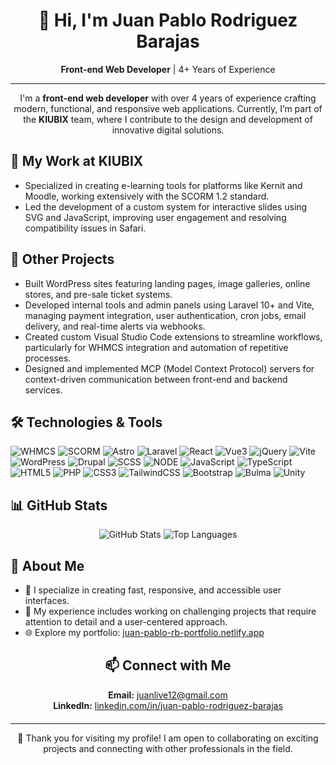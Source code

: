 <div align="center">
  <h1>👋 Hi, I'm Juan Pablo Rodriguez Barajas</h1>
  <p><strong>Front-end Web Developer</strong> | 4+ Years of Experience</p>
</div>

<hr />

<div align="center">
  <p>
    I'm a <strong>front-end web developer</strong> with over 4 years of experience crafting modern, functional, and responsive web applications. Currently, I’m part of the <strong>KIUBIX</strong> team, where I contribute to the design and development of innovative digital solutions.
  </p>
</div>

<div style="margin: 20px 0;">
  <h2>🌟 My Work at KIUBIX</h2>
  <ul>
    <li>
      Specialized in creating e-learning tools for platforms like Kernit and Moodle, working extensively with the SCORM 1.2 standard.
    </li>
    <li>
      Led the development of a custom system for interactive slides using SVG and JavaScript, improving user engagement and resolving compatibility issues in Safari.
    </li>
  </ul>
</div>

<div style="margin: 20px 0;">
  <h2>💼 Other Projects</h2>
  <ul>
    <li>
      Built WordPress sites featuring landing pages, image galleries, online stores, and pre-sale ticket systems.
    </li>
    <li>
      Developed internal tools and admin panels using Laravel 10+ and Vite, managing payment integration, user authentication, cron jobs, email delivery, and real-time alerts via webhooks.
    </li>
    <li>
      Created custom Visual Studio Code extensions to streamline workflows, particularly for WHMCS integration and automation of repetitive processes.
    </li>
    <li>
      Designed and implemented MCP (Model Context Protocol) servers for context-driven communication between front-end and backend services.
    </li>
  </ul>
</div>

<div style="margin: 20px 0;">
  <h2>🛠️ Technologies & Tools</h2>
  <p>
    <img src="https://img.shields.io/badge/WHMCS-00A3E0?style=for-the-badge&logo=whmcs&logoColor=white" alt="WHMCS" />
    <img src="https://img.shields.io/badge/SCORM-0078D4?style=for-the-badge&logo=microsoft&logoColor=white" alt="SCORM" />
    <img src="https://img.shields.io/badge/astro-%232C2052.svg?style=for-the-badge&logo=astro&logoColor=white" alt="Astro" />
    <img src="https://img.shields.io/badge/laravel-%23FF2D20.svg?style=for-the-badge&logo=laravel&logoColor=white" alt="Laravel" />
    <img src="https://img.shields.io/badge/react-%2320232a.svg?style=for-the-badge&logo=react&logoColor=%2361DAFB" alt="React" />
    <img src="https://img.shields.io/badge/vuejs-%2335495e.svg?style=for-the-badge&logo=vuedotjs&logoColor=%234FC08D" alt="Vue3" />
    <img src="https://img.shields.io/badge/jquery-%230769AD.svg?style=for-the-badge&logo=jquery&logoColor=white" alt="jQuery" />
    <img src="https://img.shields.io/badge/Vite-646CFF?style=for-the-badge&logo=vite&logoColor=white" alt="Vite" />
    <img src="https://img.shields.io/badge/WordPress-21759B?style=for-the-badge&logo=wordpress&logoColor=white" alt="WordPress" />
    <img src="https://img.shields.io/badge/drupal-%230678BE.svg?style=for-the-badge&logo=drupal&logoColor=white" alt="Drupal" />
    <img src="https://img.shields.io/badge/joomla-%235091CD.svg?style=for-the-badge&logo=joomla&logoColor=white" alt="SCSS" />
    <img src="https://img.shields.io/badge/node.js-6DA55F?style=for-the-badge&logo=node.js&logoColor=white" alt="NODE" />
    <img src="https://img.shields.io/badge/JavaScript-F7DF1E?style=for-the-badge&logo=javascript&logoColor=black" alt="JavaScript" />
    <img src="https://img.shields.io/badge/typescript-%23007ACC.svg?style=for-the-badge&logo=typescript&logoColor=white" alt="TypeScript" />
    <img src="https://img.shields.io/badge/HTML5-E34F26?style=for-the-badge&logo=html5&logoColor=white" alt="HTML5" />
    <img src="https://img.shields.io/badge/php-%23777BB4.svg?style=for-the-badge&logo=php&logoColor=white" alt="PHP" />
    <img src="https://img.shields.io/badge/CSS3-1572B6?style=for-the-badge&logo=css3&logoColor=white" alt="CSS3" />
    <img src="https://img.shields.io/badge/tailwindcss-%2338B2AC.svg?style=for-the-badge&logo=tailwind-css&logoColor=white" alt="TailwindCSS" />
    <img src="https://img.shields.io/badge/bootstrap-%238511FA.svg?style=for-the-badge&logo=bootstrap&logoColor=white" alt="Bootstrap" />
    <img src="https://img.shields.io/badge/bulma-00D0B1?style=for-the-badge&logo=bulma&logoColor=white" alt="Bulma" />
    <img src="https://img.shields.io/badge/unity-%23000000.svg?style=for-the-badge&logo=unity&logoColor=white" alt="Unity" />
  </p>
</div>

<div style="margin: 20px 0;">
  <h2>📊 GitHub Stats</h2>
  <p align="center">
    <img src="https://github-readme-stats.vercel.app/api?username=the-gae-bolg&show_icons=true&theme=radical" alt="GitHub Stats" />
    <img src="https://github-readme-stats.vercel.app/api/top-langs/?username=the-gae-bolg&layout=compact&theme=radical" alt="Top Languages" />
  </p>
</div>

<div style="margin: 20px 0;">
  <h2>🌟 About Me</h2>
  <ul>
    <li>🎯 I specialize in creating fast, responsive, and accessible user interfaces.</li>
    <li>💼 My experience includes working on challenging projects that require attention to detail and a user-centered approach.</li>
    <li>🌐 Explore my portfolio: <a href="https://juan-pablo-rb-portfolio.netlify.app" target="_blank">juan-pablo-rb-portfolio.netlify.app</a></li>
  </ul>
</div>

<div align="center" style="margin: 20px 0;">
  <h2>📫 Connect with Me</h2>
  <p>
    <strong>Email:</strong> <a href="mailto:juanlive12@gmail.com">juanlive12@gmail.com</a><br />
    <strong>LinkedIn:</strong> <a href="https://www.linkedin.com/in/juan-pablo-rodriguez-barajas" target="_blank">linkedin.com/in/juan-pablo-rodriguez-barajas</a>
  </p>
</div>

<hr />

<div align="center">
  <p>🚀 Thank you for visiting my profile! I am open to collaborating on exciting projects and connecting with other professionals in the field.</p>
</div>
